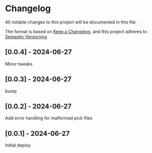 # Changelog
All notable changes to this project will be documented in this file.

The format is based on [Keep a Changelog](https://keepachangelog.com/en/1.0.0/),
and this project adheres to [Semantic Versioning](https://semver.org/spec/v2.0.0.html).

## [0.0.4] - 2024-06-27
Minor tweaks

## [0.0.3] - 2024-06-27
bump

## [0.0.2] - 2024-06-27
Add error handling for malformed pick files

## [0.0.1] - 2024-06-27
Initial deploy
